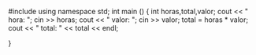 #include <iostream>
using namespace std;
int main () {
  int horas,total,valor;
  cout << " hora: ";
  cin >> horas;
  cout << " valor: ";
  cin >> valor;
  total = horas * valor;
  cout << " total: " << total << endl;
  
}

